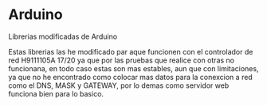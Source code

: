 # Arduino
Librerias modificadas de Arduino

Estas librerias las he modificado par aque funcionen con el controlador de red H9111105A 17/20 ya que por las pruebas que realice con otras
no funcionana, en todo caso estas son mas estables, aun que con limitaciones, ya que no he  encontrado como colocar mas datos para la 
conexcion a red como el DNS, MASK y GATEWAY, por lo demas como servidor web funciona bien para lo basico.


